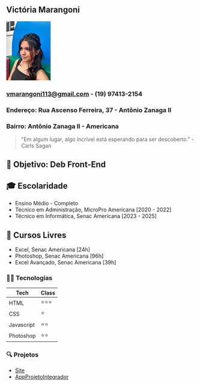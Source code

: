 ## **Victória Marangoni**
![Minha Foto](eu.png)
### vmarangoni113@gmail.com - (19) 97413-2154
### Endereço: Rua Ascenso Ferreira, 37 - Antônio Zanaga II
### Bairro: Antônio Zanaga II - Americana
> "Em algum lugar, algo incrível está esperando para ser descoberto." - Carls Sagan

## 🎯 Objetivo: Deb Front-End

## 🎓 Escolaridade
- Ensino Médio - Completo
- Técnico em Administração, MicroPro Americana [2020 - 2022]
- Técnico em Informática, Senac Americana [2023 - 2025]

## 📖 Cursos Livres
- Excel, Senac Americana [24h]
- Photoshop, Senac Americana [96h]
- Excel Avançado, Senac Americana [39h]

### 👩‍💻 Tecnologias
| Tech | Class |                    
|------------|------------|
| HTML | ⭐⭐⭐
| CSS | ⭐
| Javascript | ⭐⭐|
| Photoshop | ⭐⭐|

### 🔍 Projetos
- [Site](https:)
- [AppProjetoIntegrador]()